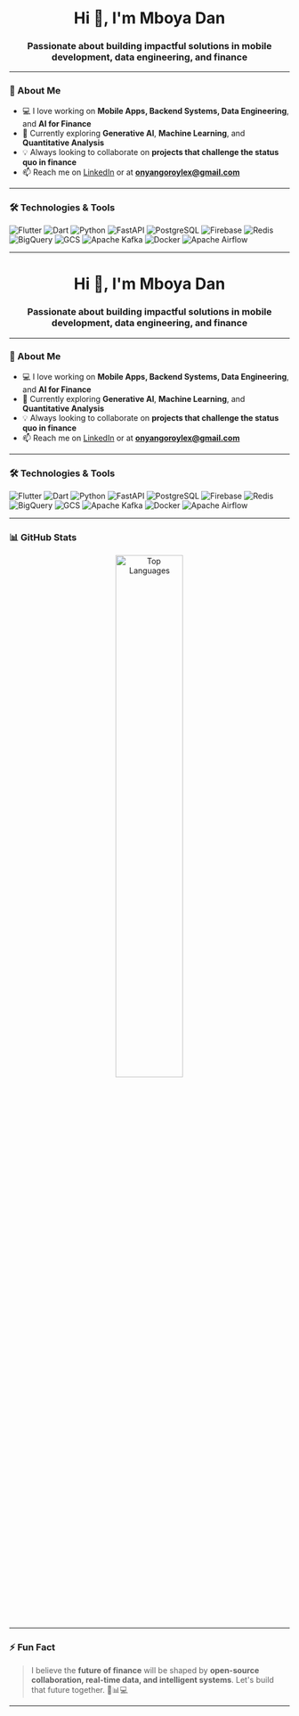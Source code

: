 <h1 align="center">Hi 👋, I'm Mboya Dan</h1>
<h3 align="center">Passionate about building impactful solutions in mobile development, data engineering, and finance</h3>

---

### 🚀 About Me

- 💻 I love working on **Mobile Apps, Backend Systems, Data Engineering**, and **AI for Finance**
- 🤖 Currently exploring **Generative AI**, **Machine Learning**, and **Quantitative Analysis**
- 💡 Always looking to collaborate on **projects that challenge the status quo in finance**
- 📫 Reach me on [LinkedIn](https://www.linkedin.com/in/Mboya_Danroylex) or at **onyangoroylex@gmail.com**

---

### 🛠️ Technologies & Tools

![Flutter](https://img.shields.io/badge/Flutter-02569B?style=for-the-badge&logo=flutter&logoColor=white)
![Dart](https://img.shields.io/badge/Dart-0175C2?style=for-the-badge&logo=dart&logoColor=white)
![Python](https://img.shields.io/badge/Python-3776AB?style=for-the-badge&logo=python&logoColor=white)
![FastAPI](https://img.shields.io/badge/FastAPI-009688?style=for-the-badge&logo=fastapi&logoColor=white)
![PostgreSQL](https://img.shields.io/badge/PostgreSQL-336791?style=for-the-badge&logo=postgresql&logoColor=white)
![Firebase](https://img.shields.io/badge/Firebase-FFCA28?style=for-the-badge&logo=firebase&logoColor=black)
![Redis](https://img.shields.io/badge/Redis-DC382D?style=for-the-badge&logo=redis&logoColor=white)
![BigQuery](https://img.shields.io/badge/BigQuery-4285F4?style=for-the-badge&logo=googlecloud&logoColor=white)
![GCS](https://img.shields.io/badge/Google%20Cloud%20Storage-4285F4?style=for-the-badge&logo=googlecloud&logoColor=white)
![Apache Kafka](https://img.shields.io/badge/Kafka-231F20?style=for-the-badge&logo=apachekafka&logoColor=white)
![Docker](https://img.shields.io/badge/Docker-2496ED?style=for-the-badge&logo=docker&logoColor=white)
![Apache Airflow](https://img.shields.io/badge/Apache%20Airflow-017CEE?style=for-the-badge&logo=apacheairflow&logoColor=white)

---

<h1 align="center">Hi 👋, I'm Mboya Dan</h1>
<h3 align="center">Passionate about building impactful solutions in mobile development, data engineering, and finance</h3>

---

### 🚀 About Me

- 💻 I love working on **Mobile Apps, Backend Systems, Data Engineering**, and **AI for Finance**
- 🤖 Currently exploring **Generative AI**, **Machine Learning**, and **Quantitative Analysis**
- 💡 Always looking to collaborate on **projects that challenge the status quo in finance**
- 📫 Reach me on [LinkedIn](https://www.linkedin.com/in/Mboya_Danroylex) or at **onyangoroylex@gmail.com**

---

### 🛠️ Technologies & Tools

![Flutter](https://img.shields.io/badge/Flutter-02569B?style=for-the-badge&logo=flutter&logoColor=white)
![Dart](https://img.shields.io/badge/Dart-0175C2?style=for-the-badge&logo=dart&logoColor=white)
![Python](https://img.shields.io/badge/Python-3776AB?style=for-the-badge&logo=python&logoColor=white)
![FastAPI](https://img.shields.io/badge/FastAPI-009688?style=for-the-badge&logo=fastapi&logoColor=white)
![PostgreSQL](https://img.shields.io/badge/PostgreSQL-336791?style=for-the-badge&logo=postgresql&logoColor=white)
![Firebase](https://img.shields.io/badge/Firebase-FFCA28?style=for-the-badge&logo=firebase&logoColor=black)
![Redis](https://img.shields.io/badge/Redis-DC382D?style=for-the-badge&logo=redis&logoColor=white)
![BigQuery](https://img.shields.io/badge/BigQuery-4285F4?style=for-the-badge&logo=googlecloud&logoColor=white)
![GCS](https://img.shields.io/badge/Google%20Cloud%20Storage-4285F4?style=for-the-badge&logo=googlecloud&logoColor=white)
![Apache Kafka](https://img.shields.io/badge/Kafka-231F20?style=for-the-badge&logo=apachekafka&logoColor=white)
![Docker](https://img.shields.io/badge/Docker-2496ED?style=for-the-badge&logo=docker&logoColor=white)
![Apache Airflow](https://img.shields.io/badge/Apache%20Airflow-017CEE?style=for-the-badge&logo=apacheairflow&logoColor=white)

---

### 📊 GitHub Stats

<p align="center">
  <img src="https://github-readme-stats.vercel.app/api/top-langs/?username=MboyaDan&layout=compact&theme=tokyonight" alt="Top Languages" width="49%"/>
</p>

---

### ⚡ Fun Fact

> I believe the **future of finance** will be shaped by **open-source collaboration, real-time data, and intelligent systems**. Let's build that future together. 💼📊💻

---
